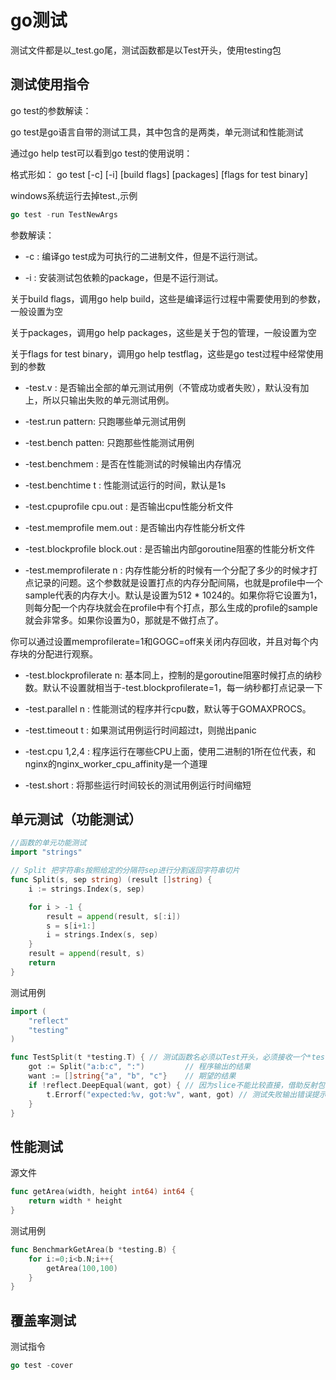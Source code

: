 #  go测试

测试文件都是以_test.go尾，测试函数都是以Test开头，使用testing包

## 测试使用指令

go test的参数解读：

go test是go语言自带的测试工具，其中包含的是两类，单元测试和性能测试

通过go help test可以看到go test的使用说明：

格式形如：
go test [-c] [-i] [build flags] [packages] [flags for test binary]

windows系统运行去掉test.,示例

~~~go
go test -run TestNewArgs 
~~~

参数解读：

- -c : 编译go test成为可执行的二进制文件，但是不运行测试。

- -i : 安装测试包依赖的package，但是不运行测试。

关于build flags，调用go help build，这些是编译运行过程中需要使用到的参数，一般设置为空

关于packages，调用go help packages，这些是关于包的管理，一般设置为空

关于flags for test binary，调用go help testflag，这些是go test过程中经常使用到的参数

- -test.v : 是否输出全部的单元测试用例（不管成功或者失败），默认没有加上，所以只输出失败的单元测试用例。

- -test.run pattern: 只跑哪些单元测试用例

- -test.bench patten: 只跑那些性能测试用例

+ -test.benchmem : 是否在性能测试的时候输出内存情况

- -test.benchtime t : 性能测试运行的时间，默认是1s

- -test.cpuprofile cpu.out : 是否输出cpu性能分析文件

- -test.memprofile mem.out : 是否输出内存性能分析文件

- -test.blockprofile block.out : 是否输出内部goroutine阻塞的性能分析文件

- -test.memprofilerate n : 内存性能分析的时候有一个分配了多少的时候才打点记录的问题。这个参数就是设置打点的内存分配间隔，也就是profile中一个sample代表的内存大小。默认是设置为512 * 1024的。如果你将它设置为1，则每分配一个内存块就会在profile中有个打点，那么生成的profile的sample就会非常多。如果你设置为0，那就是不做打点了。

你可以通过设置memprofilerate=1和GOGC=off来关闭内存回收，并且对每个内存块的分配进行观察。

- -test.blockprofilerate n: 基本同上，控制的是goroutine阻塞时候打点的纳秒数。默认不设置就相当于-test.blockprofilerate=1，每一纳秒都打点记录一下

- -test.parallel n : 性能测试的程序并行cpu数，默认等于GOMAXPROCS。

- -test.timeout t : 如果测试用例运行时间超过t，则抛出panic

- -test.cpu 1,2,4 : 程序运行在哪些CPU上面，使用二进制的1所在位代表，和nginx的nginx_worker_cpu_affinity是一个道理

- -test.short : 将那些运行时间较长的测试用例运行时间缩短



## 单元测试（功能测试）

~~~go
//函数的单元功能测试
import "strings"

// Split 把字符串s按照给定的分隔符sep进行分割返回字符串切片
func Split(s, sep string) (result []string) {
	i := strings.Index(s, sep)

	for i > -1 {
		result = append(result, s[:i])
		s = s[i+1:]
		i = strings.Index(s, sep)
	}
	result = append(result, s)
	return
}
~~~

测试用例

~~~go
import (
	"reflect"
	"testing"
)

func TestSplit(t *testing.T) { // 测试函数名必须以Test开头，必须接收一个*testing.T类型参数
	got := Split("a:b:c", ":")         // 程序输出的结果
	want := []string{"a", "b", "c"}    // 期望的结果
	if !reflect.DeepEqual(want, got) { // 因为slice不能比较直接，借助反射包中的方法比较
		t.Errorf("expected:%v, got:%v", want, got) // 测试失败输出错误提示
	}
}

~~~





## 性能测试

源文件

~~~go
func getArea(width, height int64) int64 {
	return width * height
}
~~~

测试用例

~~~go
func BenchmarkGetArea(b *testing.B) {
	for i:=0;i<b.N;i++{
		getArea(100,100)
	}
}
~~~





## 覆盖率测试

测试指令

~~~go
go test -cover
~~~





